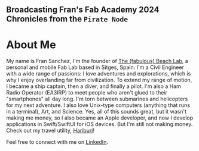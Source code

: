 ## Broadcasting Fran's Fab Academy 2024 Chronicles from the `Pirate Node`

# About Me
My name is Fran Sanchez, I'm the founder of [The (fabulous) Beach Lab](http://beachlab.org), a personal and mobile Fab Lab based in Sitges, Spain. I'm a Civil Engineer with a wide range of passions: I love adventures and explorations, which is why I enjoy overlanding far from civilization. To extend my range of motion, I became a ship captain, then a diver, and finally a pilot. I'm also a Ham Radio Operator (EA3IRP) to meet people who aren't glued to their "smartphones" all day long. I'm torn between submarines and helicopters for my next adventure. I also love Unix-type computers (anything that runs in a terminal), Art, and Science. Yes, all of this sounds great, but it wasn't making me money, so I also became an Apple developer, and now I develop applications in Swift/SwiftUI for iOS devices. But I'm still not making money. Check out my travel utility, [Hariburi](https://apps.apple.com/us/app/hariburi/id1599749190)!

Feel free to connect with me on [LinkedIn](https://www.linkedin.com/in/fsancheza/).

